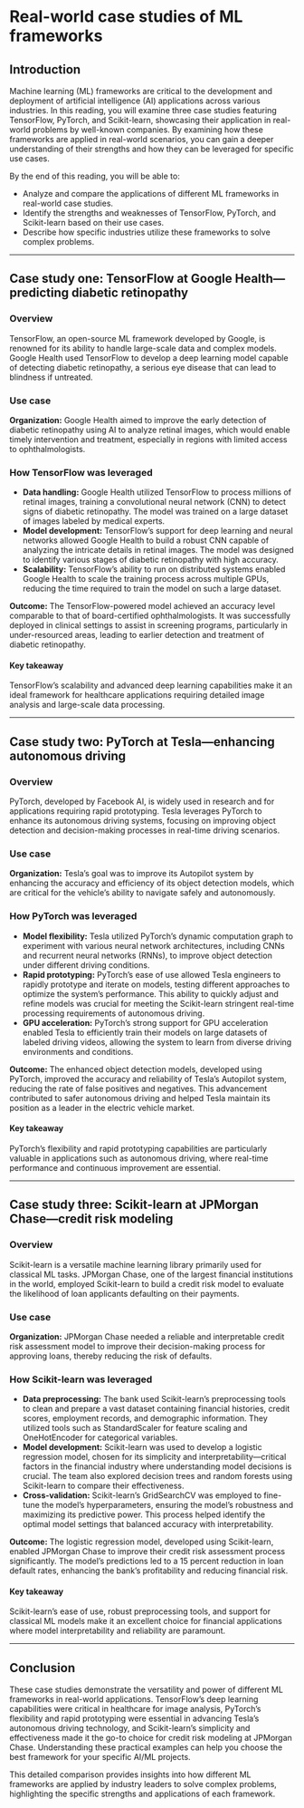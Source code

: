 # Real-world case studies of ML frameworks

## Introduction

Machine learning (ML) frameworks are critical to the development and deployment of artificial intelligence (AI) applications across various industries. In this reading, you will examine three case studies featuring TensorFlow, PyTorch, and Scikit-learn, showcasing their application in real-world problems by well-known companies. By examining how these frameworks are applied in real-world scenarios, you can gain a deeper understanding of their strengths and how they can be leveraged for specific use cases.

By the end of this reading, you will be able to: 

- Analyze and compare the applications of different ML frameworks in real-world case studies.
- Identify the strengths and weaknesses of TensorFlow, PyTorch, and Scikit-learn based on their use cases.
- Describe how specific industries utilize these frameworks to solve complex problems.

---

## Case study one: TensorFlow at Google Health—predicting diabetic retinopathy

### Overview

TensorFlow, an open-source ML framework developed by Google, is renowned for its ability to handle large-scale data and complex models. Google Health used TensorFlow to develop a deep learning model capable of detecting diabetic retinopathy, a serious eye disease that can lead to blindness if untreated.

### Use case

**Organization:** Google Health aimed to improve the early detection of diabetic retinopathy using AI to analyze retinal images, which would enable timely intervention and treatment, especially in regions with limited access to ophthalmologists.

### How TensorFlow was leveraged

- **Data handling:** Google Health utilized TensorFlow to process millions of retinal images, training a convolutional neural network (CNN) to detect signs of diabetic retinopathy. The model was trained on a large dataset of images labeled by medical experts.
- **Model development:** TensorFlow’s support for deep learning and neural networks allowed Google Health to build a robust CNN capable of analyzing the intricate details in retinal images. The model was designed to identify various stages of diabetic retinopathy with high accuracy.
- **Scalability:** TensorFlow’s ability to run on distributed systems enabled Google Health to scale the training process across multiple GPUs, reducing the time required to train the model on such a large dataset.

**Outcome:** The TensorFlow-powered model achieved an accuracy level comparable to that of board-certified ophthalmologists. It was successfully deployed in clinical settings to assist in screening programs, particularly in under-resourced areas, leading to earlier detection and treatment of diabetic retinopathy.

#### Key takeaway

TensorFlow’s scalability and advanced deep learning capabilities make it an ideal framework for healthcare applications requiring detailed image analysis and large-scale data processing.

---

## Case study two: PyTorch at Tesla—enhancing autonomous driving

### Overview

PyTorch, developed by Facebook AI, is widely used in research and for applications requiring rapid prototyping. Tesla leverages PyTorch to enhance its autonomous driving systems, focusing on improving object detection and decision-making processes in real-time driving scenarios.

### Use case

**Organization:** Tesla’s goal was to improve its Autopilot system by enhancing the accuracy and efficiency of its object detection models, which are critical for the vehicle’s ability to navigate safely and autonomously.

### How PyTorch was leveraged

- **Model flexibility:** Tesla utilized PyTorch’s dynamic computation graph to experiment with various neural network architectures, including CNNs and recurrent neural networks (RNNs), to improve object detection under different driving conditions.
- **Rapid prototyping:** PyTorch’s ease of use allowed Tesla engineers to rapidly prototype and iterate on models, testing different approaches to optimize the system’s performance. This ability to quickly adjust and refine models was crucial for meeting the Scikit-learn stringent real-time processing requirements of autonomous driving.
- **GPU acceleration:** PyTorch’s strong support for GPU acceleration enabled Tesla to efficiently train their models on large datasets of labeled driving videos, allowing the system to learn from diverse driving environments and conditions.

**Outcome:** The enhanced object detection models, developed using PyTorch, improved the accuracy and reliability of Tesla’s Autopilot system, reducing the rate of false positives and negatives. This advancement contributed to safer autonomous driving and helped Tesla maintain its position as a leader in the electric vehicle market.

#### Key takeaway

PyTorch’s flexibility and rapid prototyping capabilities are particularly valuable in applications such as autonomous driving, where real-time performance and continuous improvement are essential.

---

## Case study three: Scikit-learn at JPMorgan Chase—credit risk modeling

### Overview

Scikit-learn is a versatile machine learning library primarily used for classical ML tasks. JPMorgan Chase, one of the largest financial institutions in the world, employed Scikit-learn to build a credit risk model to evaluate the likelihood of loan applicants defaulting on their payments.

### Use case

**Organization:** JPMorgan Chase needed a reliable and interpretable credit risk assessment model to improve their decision-making process for approving loans, thereby reducing the risk of defaults.

### How Scikit-learn was leveraged

- **Data preprocessing:** The bank used Scikit-learn’s preprocessing tools to clean and prepare a vast dataset containing financial histories, credit scores, employment records, and demographic information. They utilized tools such as StandardScaler for feature scaling and OneHotEncoder for categorical variables.
- **Model development:** Scikit-learn was used to develop a logistic regression model, chosen for its simplicity and interpretability—critical factors in the financial industry where understanding model decisions is crucial. The team also explored decision trees and random forests using Scikit-learn to compare their effectiveness.
- **Cross-validation:** Scikit-learn’s GridSearchCV was employed to fine-tune the model’s hyperparameters, ensuring the model’s robustness and maximizing its predictive power. This process helped identify the optimal model settings that balanced accuracy with interpretability.

**Outcome:** The logistic regression model, developed using Scikit-learn, enabled JPMorgan Chase to improve their credit risk assessment process significantly. The model’s predictions led to a 15 percent reduction in loan default rates, enhancing the bank’s profitability and reducing financial risk.

#### Key takeaway

Scikit-learn’s ease of use, robust preprocessing tools, and support for classical ML models make it an excellent choice for financial applications where model interpretability and reliability are paramount.

---

## Conclusion

These case studies demonstrate the versatility and power of different ML frameworks in real-world applications. TensorFlow’s deep learning capabilities were critical in healthcare for image analysis, PyTorch’s flexibility and rapid prototyping were essential in advancing Tesla’s autonomous driving technology, and Scikit-learn’s simplicity and effectiveness made it the go-to choice for credit risk modeling at JPMorgan Chase. Understanding these practical examples can help you choose the best framework for your specific AI/ML projects.

This detailed comparison provides insights into how different ML frameworks are applied by industry leaders to solve complex problems, highlighting the specific strengths and applications of each framework.